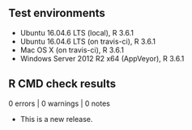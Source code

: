 ## Test environments

* Ubuntu 16.04.6 LTS (local), R 3.6.1
* Ubuntu 16.04.6 LTS (on travis-ci), R 3.6.1
* Mac OS X (on travis-ci), R 3.6.1
* Windows Server 2012 R2 x64 (AppVeyor), R 3.6.1

## R CMD check results

0 errors | 0 warnings | 0 notes

* This is a new release.
